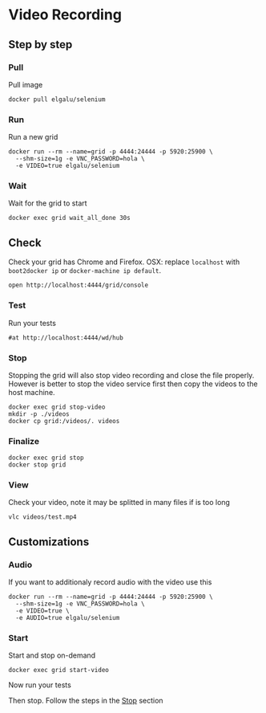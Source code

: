 # Video Recording

## Step by step

### Pull
Pull image

    docker pull elgalu/selenium

### Run
Run a new grid

    docker run --rm --name=grid -p 4444:24444 -p 5920:25900 \
      --shm-size=1g -e VNC_PASSWORD=hola \
      -e VIDEO=true elgalu/selenium

### Wait
Wait for the grid to start

    docker exec grid wait_all_done 30s

## Check
Check your grid has Chrome and Firefox.
OSX: replace `localhost` with `boot2docker ip` or `docker-machine ip default`.

    open http://localhost:4444/grid/console

### Test
Run your tests

    #at http://localhost:4444/wd/hub

### Stop
Stopping the grid will also stop video recording and close the file properly.
However is better to stop the video service first then copy the videos to the host machine.

    docker exec grid stop-video
    mkdir -p ./videos
    docker cp grid:/videos/. videos

### Finalize
    docker exec grid stop
    docker stop grid

### View
Check your video, note it may be splitted in many files if is too long

    vlc videos/test.mp4

## Customizations

### Audio
If you want to additionaly record audio with the video use this

    docker run --rm --name=grid -p 4444:24444 -p 5920:25900 \
      --shm-size=1g -e VNC_PASSWORD=hola \
      -e VIDEO=true \
      -e AUDIO=true elgalu/selenium

### Start
Start and stop on-demand

    docker exec grid start-video

Now run your tests

Then stop. Follow the steps in the [Stop](#stop) section
